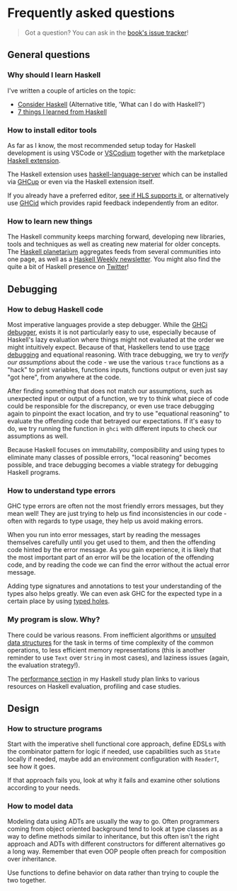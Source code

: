 # Frequently asked questions

> Got a question? You can ask in the [book's issue tracker](https://github.com/soupi/learn-haskell-blog-generator/issues)!

## General questions

### Why should I learn Haskell

I've written a couple of articles on the topic:

- [Consider Haskell](https://gilmi.me/blog/post/2020/04/28/consider-haskell) (Alternative title, 'What can I do with Haskell?')
- [7 things I learned from Haskell](https://gilmi.me/blog/post/2022/12/13/learned-from-haskell)

### How to install editor tools

As far as I know, the most recommended setup today for Haskell development is using
VSCode or [VSCodium](https://vscodium.com/) together with the
marketplace [Haskell extension](https://marketplace.visualstudio.com/items?itemName=haskell.haskell).

The Haskell extension uses [haskell-language-server](https://github.com/haskell/haskell-language-server)
which can be installed via [GHCup](https://www.haskell.org/ghcup/) or even via the Haskell extension itself.

If you already have a preferred editor,
[see if HLS supports it](https://haskell-language-server.readthedocs.io/en/latest/configuration.html#configuring-your-editor),
or alternatively use [GHCid](https://github.com/ndmitchell/ghcid#readme)
which provides rapid feedback independently from an editor.

### How to learn new things

The Haskell community keeps marching forward, developing new libraries, tools and techniques
as well as creating new material for older concepts.
The [Haskell planetarium](https://haskell.pl-a.net) aggregates feeds from several communities into
one page, as well as a [Haskell Weekly newsletter](https://haskellweekly.news/).
You might also find the quite a bit of Haskell presence on
[Twitter](https://twitter.com/search?q=%23Haskell&src=typeahead_click)!

## Debugging

### How to debug Haskell code

Most imperative languages provide a step debugger. While the
[GHCi debugger](https://downloads.haskell.org/ghc/latest/docs/users_guide/ghci.html#the-ghci-debugger),
exists it is not particularly easy to use, especially because of Haskell's lazy evaluation where things
might not evaluated at the order we might intuitively expect. Because of that,
Haskellers tend to use
[trace debugging](https://hackage.haskell.org/package/base-4.16.4.0/docs/Debug-Trace.html#g:1) and
equational reasoning. With trace debugging, we try to *verify our assumptions* about the code -
we use the various `trace` functions as a "hack" to print variables, functions inputs, functions output
or even just say "got here", from anywhere at the code.

After finding something that does not match our assumptions, such as unexpected input or output
of a function, we try to think what piece of code could be responsible for the discrepancy, or even use
trace debugging again to pinpoint the exact location, and try to use "equational reasoning" to
evaluate the offending code that betrayed our expectations. If it's easy to do, we try running
the function in `ghci` with different inputs to check our assumptions as well.

Because Haskell focuses on immutability, composibility and using types to eliminate many
classes of possible errors, "local reasoning" becomes possible, and trace debugging
becomes a viable strategy for debugging Haskell programs.

### How to understand type errors

GHC type errors are often not the most friendly errors messages, but they mean well! They are just
trying to help us find inconsistencies in our code - often with regards to type usage, they help us
avoid making errors.

When you run into error messages, start by reading the messages themselves carefully
until you get used to them, and then the offending code hinted by the error message.
As you gain experience, it is likely that the most important part of an error will be the location
of the offending code, and by reading the code we can find the error without the actual error message.

Adding type signatures and annotations to test your understanding of the types also helps greatly.
We can even ask GHC for the expected type in a certain place by using
[typed holes](https://downloads.haskell.org/ghc/latest/docs/users_guide/exts/typed_holes.html).

### My program is slow. Why?

There could be various reasons. From inefficient algorithms or
[unsuited data structures](https://github.com/soupi/haskell-study-plan#data-structures) for the task
in terms of time complexity of the common operations, to less efficient memory representations
(this is another reminder to use `Text` over `String` in most cases),
and laziness issues (again, the evaluation strategy!).

The [performance section](https://github.com/soupi/haskell-study-plan#performance) in my Haskell
study plan links to various resources on Haskell evaluation, profiling and case studies.

## Design

### How to structure programs

Start with the imperative shell functional core approach, define EDSLs with the combinator
pattern for logic if needed, use capabilities such as `State` locally if needed,
maybe add an environment configuration with `ReaderT`, see how it goes.

If that approach fails you, look at why it fails and examine other solutions according to your needs.

### How to model data

Modeling data using ADTs are usually the way to go. Often programmers coming from object oriented
background tend to look at type classes as a way to define methods similar to inheritance,
but this often isn't the right approach and ADTs with different constructors for different alternatives
go a long way. Remember that even OOP people often preach for composition over inheritance.

Use functions to define behavior on data rather than trying to couple the two together.
